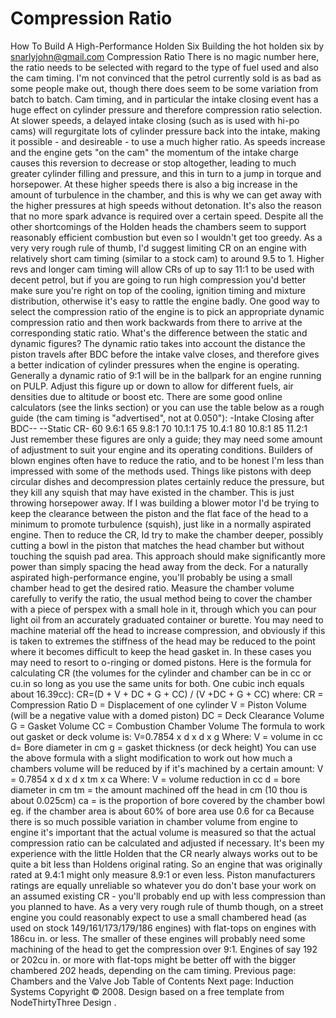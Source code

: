 # Compression Ratio

How To Build A High-Performance Holden Six
Building the hot holden six
by snarlyjohn@gmail.com
Compression Ratio
There is no magic number here, the ratio needs to be selected
with regard to the type of fuel used and also the cam timing. I'm
not convinced that the petrol currently sold is as bad as some
people make out, though there does seem to be some variation from
batch to batch. Cam timing, and in particular the intake closing
event has a huge effect on cylinder pressure and therefore
compression ratio selection. At slower speeds, a delayed intake
closing (such as is used with hi-po cams) will regurgitate lots of
cylinder pressure back into the intake, making it possible - and
desireable - to use a much higher ratio. As speeds increase and the
engine gets "on the cam" the momentum of the intake charge causes
this reversion to decrease or stop altogether, leading to much
greater cylinder filling and pressure, and this in turn to a jump
in torque and horsepower. At these higher speeds there is also a
big increase in the amount of turbulence in the chamber, and this
is why we can get away with the higher pressures at high speeds
without detonation. It's also the reason that no more spark advance
is required over a certain speed.
Despite all the other shortcomings of the Holden heads the
chambers seem to support reasonably efficient combustion but even
so I wouldn't get too greedy. As a very very rough rule of thumb,
I'd suggest limiting CR on an engine with relatively short cam
timing (similar to a stock cam) to around 9.5 to 1. Higher revs and
longer cam timing will allow CRs of up to say 11:1 to be used with
decent petrol, but if you are going to run high compression you'd
better make sure you're right on top of the cooling, ignition
timing and mixture distribution, otherwise it's easy to rattle the
engine badly.
One good way to select the compression ratio of the engine is
to pick an appropriate
dynamic compression ratio
and
then work backwards from there to arrive at the corresponding static
ratio. What's the difference between the static and dynamic figures?
The dynamic ratio takes into account the distance the piston travels after BDC
before the intake valve closes, and therefore gives a better indication
of cylinder pressures when the engine is operating. Generally a dynamic
ratio of 9:1 will be in the ballpark for an engine running on PULP.
Adjust this figure up or down to allow for different fuels, air densities
due to altitude or boost etc. There are some good online calculators (see the
links section) or you can use the table below as a rough guide (the cam timing is
"advertised", not at 0.050"):
-Intake Closing after BDC--
--Static CR-
60
9.6:1
65
9.8:1
70
10.1:1
75
10.4:1
80
10.8:1
85
11.2:1
Just remember these figures are only a guide; they may need some amount
of adjustment to suit your engine and its operating conditions.
Builders of blown engines often have to reduce the ratio, and to
be honest I'm less than impressed with some of the methods used.
Things like pistons with deep circular dishes and decompression
plates certainly reduce the pressure, but they kill any squish that
may have existed in the chamber. This is just throwing horsepower
away. If I was building a blower motor I'd be trying to keep the
clearance between the piston and the flat face of the head to a
minimum to promote turbulence (squish), just like in a normally
aspirated engine. Then to reduce the CR, Id try to make the chamber
deeper, possibly cutting a bowl in the piston that matches the head
chamber but without touching the squish pad area. This approach
should make significantly more power than simply spacing the head
away from the deck.
For a naturally aspirated high-performance engine, you'll
probably be using a small chamber head to get the desired ratio.
Measure the chamber volume carefully to verify the ratio, the usual
method being to cover the chamber with a piece of perspex with a
small hole in it, through which you can pour light oil from an
accurately graduated container or burette. You may need to machine
material off the head to increase compression, and obviously if
this is taken to extremes the stiffness of the head may be reduced
to the point where it becomes difficult to keep the head gasket in.
In these cases you may need to resort to o-ringing or domed
pistons.
Here is the formula for calculating CR (the volumes for the
cylinder and chamber can be in cc or cu.in so long as you use the
same units for both. One cubic inch equals about 16.39cc):
CR=(D + V + DC + G + CC) / (V +DC + G + CC)
where:
CR = Compression Ratio
D = Displacement of one cylinder
V = Piston Volume (will be a negative value with a domed
piston)
DC = Deck Clearance Volume
G = Gasket Volume
CC = Combustion Chamber Volume
The formula to work out gasket or deck volume is:
V=0.7854 x d x d x g
Where:
V = volume in cc
d= Bore diameter in cm
g = gasket thickness (or deck height)
You can use the above formula with a slight modification to work
out how much a chambers volume will be reduced by if it's machined
by a certain amount:
V = 0.7854 x d x d x tm x ca
Where:
V = volume reduction in cc
d = bore diameter in cm
tm = the amount machined off the head in cm (10 thou is about
0.025cm)
ca = is the proportion of bore covered by the chamber bowl eg. if
the chamber area is about 60% of bore area use 0.6 for ca
Because there is so much possible variation in chamber volume
from engine to engine it's important that the actual volume is
measured so that the actual compression ratio can be calculated and
adjusted if necessary. It's been my experience with the little Holden
that the CR nearly always works out to be quite a bit
less than Holdens original rating. So an engine that was originally
rated at 9.4:1 might only measure 8.9:1 or even less. Piston manufacturers
ratings are equally unreliable so whatever you do don't base your
work on an assumed existing CR - you'll probably end up with less compression
than you planned to have. As a very very rough rule of thumb though,
on a street engine you could reasonably expect to use a small
chambered head (as used on stock 149/161/173/179/186 engines) with flat-tops on
engines with 186cu in. or less. The smaller of these engines will
probably need some machining of the head to get the compression
over 9:1. Engines of say 192 or 202cu in. or more with flat-tops might 
be better off with the bigger chambered 202 heads, depending on the cam timing.
Previous page: Chambers and the Valve Job
Table of Contents
Next page: Induction Systems
Copyright © 2008. Design
based on a free template from
NodeThirtyThree
Design
.